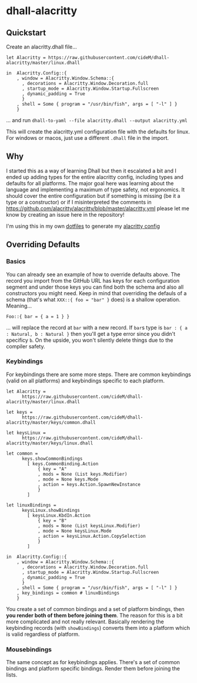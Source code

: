 # dhall-alacritty

## Quickstart

Create an alacritty.dhall file...

```dhall
let Alacritty = https://raw.githubusercontent.com/cideM/dhall-alacritty/master/linux.dhall

in  Alacritty.Config::{
    , window = Alacritty.Window.Schema::{
      , decorations = Alacritty.Window.Decoration.full
      , startup_mode = Alacritty.Window.Startup.Fullscreen
      , dynamic_padding = True
      }
    , shell = Some { program = "/usr/bin/fish", args = [ "-l" ] }
    }
```

... and run `dhall-to-yaml --file alacritty.dhall --output alacritty.yml`

This will create the alacritty.yml configuration file with the defaults for linux. For windows or macos, just use a different `.dhall` file in the import.

## Why

I started this as a way of learning Dhall but then it escalated a bit and I ended up adding types for the entire alacritty config, including types and defaults for all platforms. The major goal here was learning about the language and implementing a maximum of type safety, not ergonomics. It should cover the entire configuration but if something is missing (be it a type or a constructor) or if I misinterpreted the comments in https://github.com/alacritty/alacritty/blob/master/alacritty.yml please let me know by creating an issue here in the repository!

I'm using this in my own [dotfiles](https://github.com/cideM/dotfiles) to generate my [alacritty config](https://github.com/cideM/dotfiles/blob/master/alacritty/.config/alacritty/linux.dhall)

## Overriding Defaults

### Basics

You can already see an example of how to override defaults above. The record you import from the GitHub URL has keys for each configuration segment and under those keys you can find both the schema and also all constructors you might need. Keep in mind that overriding the defauls of a schema (that's what `XXX::{ foo = "bar" }` does) is a shallow operation. Meaning...

```dhall
Foo::{ bar = { a = 1 } }
```

... will replace the record at `bar` with a new record. If `bar`s type is `bar : { a : Natural, b : Natural }` then you'll get a type error since you didn't specificy `b`. On the upside, you won't silently delete things due to the compiler safety.

### Keybindings

For keybindings there are some more steps. There are common keybindings (valid on all platforms) and keybindings specific to each platform.

```dhall
let Alacritty =
      https://raw.githubusercontent.com/cideM/dhall-alacritty/master/linux.dhall

let keys =
      https://raw.githubusercontent.com/cideM/dhall-alacritty/master/keys/common.dhall

let keysLinux =
      https://raw.githubusercontent.com/cideM/dhall-alacritty/master/keys/linux.dhall

let common =
      keys.showCommonBindings
        [ keys.CommonBinding.Action
            { key = "A"
            , mods = None (List keys.Modifier)
            , mode = None keys.Mode
            , action = keys.Action.SpawnNewInstance
            }
        ]

let linuxBindings =
      keysLinux.showBindings
        [ keysLinux.KbdIn.Action
            { key = "B"
            , mods = None (List keysLinux.Modifier)
            , mode = None keysLinux.Mode
            , action = keysLinux.Action.CopySelection
            }
        ]

in  Alacritty.Config::{
    , window = Alacritty.Window.Schema::{
      , decorations = Alacritty.Window.Decoration.full
      , startup_mode = Alacritty.Window.Startup.Fullscreen
      , dynamic_padding = True
      }
    , shell = Some { program = "/usr/bin/fish", args = [ "-l" ] }
    , key_bindings = common # linuxBindings
    }
```

You create a set of common bindings and a set of platform bindings, then **you render both of them before joining them**. The reason for this is a bit more complicated and not really relevant. Basically rendering the keybinding records (with `showBindings`) converts them into a platform which is valid regardless of platform.

### Mousebindings

The same concept as for keybindings applies. There's a set of common bindings and platform specific bindings. Render them before joining the lists.


